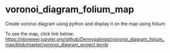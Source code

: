 # voronoi_diagram_folium_map
Create voronoi diagram using python and display it on the map using folium


To see the map, click link below:
https://nbviewer.jupyter.org/github/Dennypalinggi/voronoi_diagram_folium_map/blob/master/voronoi_diagram_project.ipynb
